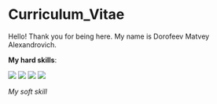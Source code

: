 # Curriculum_Vitae

Hello! Thank you for being here.
My name is Dorofeev Matvey Alexandrovich.


**My hard skills**:

<p>
  <img src="https://img.shields.io/badge/Python-yellow?style=for-the-badge&logo=python&logoColor=white" />
  <img src="https://img.shields.io/badge/Bootstrap-563D7C?style=for-the-badge&logo=bootstrap&logoColor=white" />
  <img src="https://img.shields.io/badge/Django-092E20?style=for-the-badge&logo=django&logoColor=white" />
  
  <img src="https://img.shields.io/badge/Flask-000000?style=for-the-badge&logo=flask&logoColor=white" />

</p>

*My soft skill*
